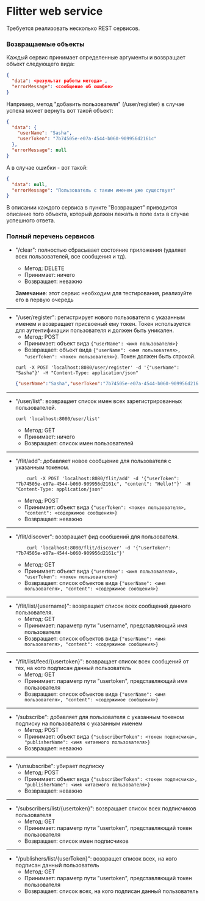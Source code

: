 # Flitter web service

Требуется реализовать несколько REST сервисов.
 
 
### Возвращаемые объекты

Каждый сервис принимает определенные аргументы и возвращает объект следующего вида:
```json
{
  "data": <результат работы метода> ,
  "errorMessage": <сообщение об ошибке>
}
```
Например, метод "добавить пользователя" (/user/register) в случае успеха может вернуть вот такой объект:
```json
{
  "data": {
    "userName": "Sasha",
    "userToken": "7b74505e-e07a-4544-b060-909956d2161c"
  },
  "errorMessage": null
}
```
А в случае ошибки - вот такой:
```json
{
  "data": null,
  "errorMessage": "Пользователь с таким именем уже существует"
}
```

В описании каждого сервиса в пункте "Возвращает" приводится описание того объекта, который должен лежать в поле `data` в случае успешного ответа.  

### Полный перечень сервисов

* "/clear": полностью сбрасывает состояние приложения (удаляет всех пользователей, все сообщения и тд).
    - Метод: DELETE   
    - Принимает: ничего  
    - Возвращает: неважно  

   **Замечание**: этот сервис необходим для тестирования, реализуйте его в первую очередь 
   
-----------------------------------------

* "/user/register": регистрирует нового пользователя с указанным именем и возвращает присвоеный ему токен. Токен используется для аутентификации пользователя и должен быть уникален.
    - Метод: POST   
    - Принимает: объект вида `{"userName": <имя пользователя>}`  
    - Возвращает: объект вида  `{"userName": <имя пользователя>, "userToken": <токен пользователя>}`. Токен должен быть строкой.
    ```
    curl -X POST 'localhost:8080/user/register' -d '{"userName": "Sasha"}' -H "Content-Type: application/json"
    ```
    ```json
    {"userName":"Sasha","userToken":"7b74505e-e07a-4544-b060-909956d2161c"}
    ```
-----------------------------------------
    
* "/user/list": возвращает список имен всех зарегистрированных пользователей.
    ```shell script
    curl 'localhost:8080/user/list'
    ```
    - Метод: GET   
    - Принимает: ничего
    - Возвращает: список имен пользователей

-----------------------------------------

* "/flit/add": добавляет новое сообщение для пользователя с указанным токеном.
    ```shell script
        curl -X POST 'localhost:8080/flit/add' -d '{"userToken": "7b74505e-e07a-4544-b060-909956d2161c", "content": "Hello!"}' -H "Content-Type: application/json"
    ```
    - Метод: POST   
    - Принимает: объект вида `{"userToken": <токен пользователя>, "content": <содержимое сообщения>}`
    - Возвращает: неважно
    
-----------------------------------------

* "/flit/discover": возвращает фид сообшений для пользователя.
    ```shell script
        curl 'localhost:8080/flit/discover' -d '{"userToken": "7b74505e-e07a-4544-b060-909956d2161c"}'
    ```
    - Метод: GET   
    - Принимает: объект вида `{"userName": <имя пользователя>, "userToken": <токен пользователя>}`
    - Возвращает: список объектов вида `{"userName": <имя пользователя>, "content": <содержимое сообщения>}`

-----------------------------------------

* "/flit/list/{username}": возвращает список всех сообщений данного пользователя.
    - Метод: GET   
    - Принимает: параметр пути "username", представляющий имя пользователя
    - Возвращает: список объектов вида `{"userName": <имя пользователя>, "content": <содержимое сообщения>}`

-----------------------------------------

* "/flit/list/feed/{usertoken}": возвращает список всех сообщений от тех, на кого подписан данный пользователь
    - Метод: GET   
    - Принимает: параметр пути "usertoken", представляющий имя пользователя
    - Возвращает: список объектов вида `{"userName": <имя пользователя>, "content": <содержимое сообщения>}`
  
-----------------------------------------

* "/subscribe": добавляет для пользователя с указанным токеном подписку на пользователя с указанным именем
    - Метод: POST   
    - Принимает: объект вида `{"subscriberToken": <токен подписчика>, "publisherName": <имя читаемого пользователя>}`  
    - Возвращает: неважно

-----------------------------------------

* "/unsubscribe": убирает подписку
    - Метод: POST   
    - Принимает: объект вида `{"subscriberToken": <токен подписчика>, "publisherName": <имя читаемого пользователя>}`  
    - Возвращает: неважно

-----------------------------------------

* "/subscribers/list/{usertoken}": возвращает список всех подписчиков пользователя
    - Метод: GET   
    - Принимает: параметр пути "usertoken", представляющий токен пользователя
    - Возвращает: список имен подписчиков

-----------------------------------------

* "/publishers/list/{userToken}": возвращет список всех, на кого подписан данный пользователь
    - Метод: GET   
    - Принимает: параметр пути "usertoken", представляющий токен пользователя
    - Возвращает: список всех, на кого подписан данный пользователь